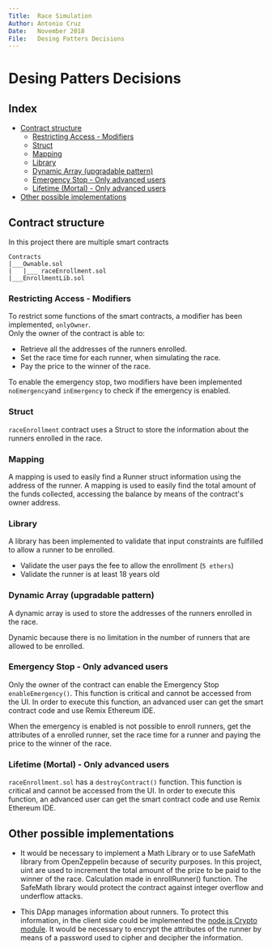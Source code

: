 ```yaml
---
Title:  Race Simulation
Author: Antonio Cruz
Date:   November 2018
File:   Desing Patters Decisions
---
```


Desing Patters Decisions
===

## Index

- [Contract structure](#contract-structure)
	- [Restricting Access - Modifiers](#restricting-access---modifiers)
	- [Struct](#struct)
	- [Mapping](#mapping)
	- [Library](#library)
	- [Dynamic Array (upgradable pattern)](#dynamic-array-upgradable-pattern)
	- [Emergency Stop - Only advanced users](#emergency-stop---only-advanced-users)
	- [Lifetime (Mortal) - Only advanced users](#lifetime-mortal---only-advanced-users)
- [Other possible implementations](#other-possible-implementations)

## Contract structure

In this project there are multiple smart contracts
```
Contracts
|___Ownable.sol
|	|___ raceEnrollment.sol
|___EnrollmentLib.sol
```

### Restricting Access - Modifiers

To restrict some functions of the smart contracts, a modifier has been implemented, `onlyOwner`.  
Only the owner of the contract is able to:
- Retrieve all the addresses of the runners enrolled.
- Set the race time for each runner, when simulating the race.
- Pay the price to the winner of the race.

To enable the emergency stop, two modifiers have been implemented `noEmergency`and `inEmergency` to check if the emergency is enabled.

### Struct

`raceEnrollment` contract uses a Struct to store the information about the runners enrolled in the race. 

### Mapping

A mapping is used to easily find a Runner struct information using the address of the runner.
A mapping is used to easily find the total amount of the funds collected, accessing the balance by means of the contract's owner address.

### Library

A library has been implemented to validate that input constraints are fulfilled to allow a runner to be enrolled.
- Validate the user pays the fee to allow the enrollment (`5 ethers`)
- Validate the runner is at least 18 years old

### Dynamic Array (upgradable pattern)

A dynamic array is used to store the addresses of the runners enrolled in the race.

Dynamic because there is no limitation in the number of runners that are allowed to be enrolled.

### Emergency Stop - Only advanced users

Only the owner of the contract can enable the Emergency Stop `enableEmergency()`. This function is critical and cannot be accessed from the UI.
In order to execute this function, an advanced user can get the smart contract code and use Remix Ethereum IDE. 

When the emergency is enabled is not possible to enroll runners, get the attributes of a enrolled runner, set the race time for a runner and 
paying the price to the winner of the race. 

### Lifetime (Mortal) - Only advanced users

`raceEnrollment.sol` has a `destroyContract()` function. This function is critical and cannot be accessed from the UI.
In order to execute this function, an advanced user can get the smart contract code and use Remix Ethereum IDE.


## Other possible implementations

- It would be necessary to implement a Math Library or to use SafeMath library from OpenZeppelin because of security purposes.
In this project, uint are used to increment the total amount of the prize to be paid to the winner of the race. Calculation made in enrollRunner() function. The SafeMath library would protect the contract against integer overflow and underflow attacks.

- This DApp manages information about runners. To protect this information, in the client side could be implemented the [node.js Crypto module](https://nodejs.org/api/crypto.html). It would be necessary to encrypt the attributes of the runner by means of a password used to cipher and decipher the information.
